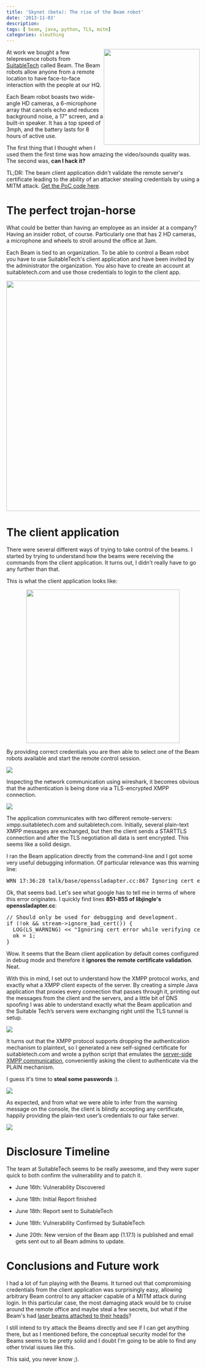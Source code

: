 ```yaml
---
title: 'Skynet (beta): The rise of the Beam robot'
date: '2013-11-03'
description:
tags: [ beam, java, python, TLS, mitm]
categories: sleuthing
---
```


<img src="{{urls.media}}/skynet-beta-the-rise-of-the-robots/beam_robot.jpg" width="250" style="float:right;"/>

At work we bought a few telepresence robots from [SuitableTech](https://suitabletech.com/) called Beam. The Beam robots allow anyone from a remote location to have face-to-face interaction with the people at our HQ.

Each Beam robot boasts two wide-angle HD cameras, a 6-microphone array that cancels echo and reduces background noise, a 17" screen, and a built-in speaker. It has a top speed of 3mph, and the battery lasts for 8 hours of active use.

The first thing that I thought when I used them the first time was how amazing the video/sounds quality was. The second was, <ux class="highlight"><b>can I hack it?</b></ux>

<ux class="highlight">TL;DR:</b></ux> The beam client application didn't validate the remote server's certificate leading to the ability of an attacker stealing credentials by using a MITM attack. [Get the PoC code here](https://gist.github.com/diogomonica/a24a7285f31804d37144).

# The perfect trojan-horse

What could be better than having an employee as an insider at a company? Having an insider robot, of course. Particularly one that has 2 HD cameras, a microphone and wheels to stroll around the office at 3am.

Each Beam is tied to an organization. To be able to control a Beam robot you have to use SuitableTech's client application and have been invited by the administrator the organization. You also have to create an account at suitabletech.com and use those credentials to login to the client app.

<img src="{{urls.media}}/skynet-beta-the-rise-of-the-robots/beam_diagram.png" width="600" style="display: block;margin-left: auto;margin-right: auto" />

# The client application

There were several different ways of trying to take control of the beams. I started by trying to understand how the beams were receiving the commands from the client application. It turns out, I didn't really have to go any further than that.

This is what the client application looks like:

<img src="{{urls.media}}/skynet-beta-the-rise-of-the-robots/beam_login.png" width="400" style="display: block;margin-left: auto;margin-right: auto" />

By providing correct credentials you are then able to select one of the Beam robots available and start the remote control session.

<img src="{{urls.media}}/skynet-beta-the-rise-of-the-robots/beam_control.png" style="display: block;margin-left: auto;margin-right: auto" />

Inspecting the network communication using wireshark, it becomes obvious that the authentication is being done via a TLS-encrypted XMPP connection.

<img src="{{urls.media}}/skynet-beta-the-rise-of-the-robots/beam_tls_hello.png" style="display: block;margin-left: auto;margin-right: auto" />

The application communicates with two different remote-servers: xmpp.suitabletech.com and suitabletech.com. Initially, several plain-text XMPP messages are exchanged, but then the client sends a STARTTLS connection and after the TLS negotiation all data is sent encrypted. This seems like a solid design.

I ran the Beam application directly from the command-line and I got some very useful debugging information. Of particular relevance was this warning line:

<pre>
WRN 17:36:28 talk/base/openssladapter.cc:867 Ignoring cert error while verifying cert chain
</pre>

Ok, that seems bad. Let's see what google has to tell me in terms of where this error originates. I quickly find lines <b>851-855 of libjingle's openssladapter.cc</b>:

<pre>
// Should only be used for debugging and development.
if (!ok && stream->ignore_bad_cert()) {
  LOG(LS_WARNING) << "Ignoring cert error while verifying cert chain";
  ok = 1;
}
</pre>

Wow. It seems that the Beam client application by default comes configured in debug mode and therefore it <ux class="highlight"><b>ignores the remote certificate validation</b></ux>. Neat.

With this in mind, I set out to understand how the XMPP protocol works, and exactly what a XMPP client expects of the server. By creating a simple Java application that proxies every connection that passes through it, printing out the messages from the client and the servers, and a little bit of DNS spoofing I was able to understand exactly what the Beam application and the Suitable Tech’s servers were exchanging right until the TLS tunnel is setup.

<img src="{{urls.media}}/skynet-beta-the-rise-of-the-robots/beam_message_exchange.png" style="display: block;margin-left: auto;margin-right: auto" />

It turns out that the XMPP protocol supports dropping the authentication mechanism to plaintext, so I generated a new self-signed certificate for suitabletech.com and wrote a python script that emulates the [server-side XMPP communication](https://gist.github.com/diogomonica/a24a7285f31804d37144), conveniently asking the client to authenticate via the PLAIN mechanism.

I guess it's time to <b>steal some passwords</b> :).

<img src="{{urls.media}}/skynet-beta-the-rise-of-the-robots/beam_mitm_1.png" style="display: block;margin-left: auto;margin-right: auto" />

As expected, and from what we were able to infer from the warning message on the console, the client is blindly accepting any certificate, happily providing the plain-text user’s credentials to our fake server.

<img src="{{urls.media}}/skynet-beta-the-rise-of-the-robots/beam_mitm_2.png" style="display: block;margin-left: auto;margin-right: auto" />

# Disclosure Timeline

The team at SuitableTech seems to be really awesome, and they were super quick to both confirm the vulnerability and to patch it.

* June 16th: Vulnerability Discovered

* June 18th: Initial Report finished

* June 18th: Report sent to SuitableTech

* June 18th: Vulnerability Confirmed by SuitableTech

* June 20th: New version of the Beam app (1.17.1) is published and email gets sent out to all Beam admins to update.

# Conclusions and Future work

I had a lot of fun playing with the Beams. It turned out that compromising credentials from the client application was surprisingly easy, allowing arbitrary Beam control to any attacker capable of a MITM attack during login. In this particular case, the most damaging atack would be to cruise around the remote office and maybe steal a few secrets, but what if the Beam's had [laser beams attached to their heads](https://www.youtube.com/watch?v=Q5BAnPeXYTI)?

I still intend to try attack the Beams directly and see if I can get anything there, but as I mentioned before, the conceptual security model for the Beams seems to be pretty solid and I doubt I'm going to be able to find any other trivial issues like this. 

This said, you never know ;).